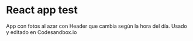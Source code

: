 # React app test


App con fotos al azar con Header que cambia según la hora del día.
Usado y editado en Codesandbox.io

